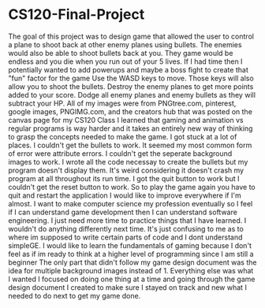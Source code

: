 # CS120-Final-Project
The goal of this project was to design game that allowed the user to control a plane to shoot back at other enemy planes using bullets. The enemies would also be able to shoot bullets back at you. They game would be endless and you die when you run out of your 5 lives. If I had time then I potentially wanted to add powerups and maybe a boss fight to create that "fun" factor for the game
Use the WASD keys to move. Those keys will also allow you to shoot the bullets. Destroy the enemy planes to get more points added to your score. Dodge all enemy planes and enemy bullets as they will subtract your HP.
All of my images were from PNGtree.com, pinterest, google images, PNGIMG.com, and the creators hub that was posted on the canvas page for my CS120 Class
I learned that gaming and animation vs regular programs is way harder and it takes an entirely new way of thinking to grasp the concepts needed to make the game. 
I got stuck at a lot of places. I couldn't get the bullets to work. It seemed my most common form of error were attribute errors. I couldn't get the seperate background images to work. I wrote all the code necessay to create the bullets but my program doesn't display them. It's weird considering it doesn't crash my program at all throughout its run time. I got the quit button to work but I couldn't get the reset button to work. So to play the game again you have to quit and restart the application
I would like to improve everywhere if I'm almost. I want to make computer science my profession eventually so I feel if I can understand game development then I can understand software engineering. I just need more time to practice things that I have learned.
I wouldn't do anything differently next time. It's just confusing to me as to where im supposed to write certain parts of code and I dont understand simpleGE. I would like to learn the fundamentals of gaming because I don't feel as if im ready to think at a higher level of programming since I am still a beginner
The only part that didn't follow my game design document was the idea for multiple background images instead of 1. Everything else was what I wanted
I focused on doing one thing at a time and going through the game design document I created to make sure I stayed on track and new what I needed to do next to get my game done.

